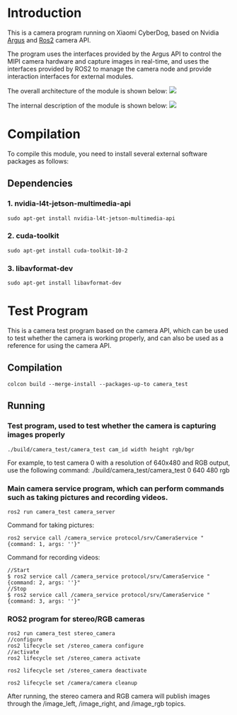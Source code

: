 # Introduction
This is a camera program running on Xiaomi CyberDog, based on Nvidia [Argus](https://docs.nvidia.com/jetson/l4t-multimedia/group__LibargusAPI.html) and [Ros2](https://www.ros.org/) camera API.

The program uses the interfaces provided by the Argus API to control the MIPI camera hardware and capture images in real-time, and uses the interfaces provided by ROS2 to manage the camera node and provide interaction interfaces for external modules.

The overall architecture of the module is shown below:
![](./image/cyberdog_camera/camera_arch.png)

The internal description of the module is shown below:
![](./image/cyberdog_camera/camera_arch_inter.png)

# Compilation
To compile this module, you need to install several external software packages as follows:

## Dependencies
### 1. nvidia-l4t-jetson-multimedia-api
```console
sudo apt-get install nvidia-l4t-jetson-multimedia-api
```
### 2. cuda-toolkit
```console
sudo apt-get install cuda-toolkit-10-2
```
### 3. libavformat-dev
```console                                                                                           
sudo apt-get install libavformat-dev
```
# Test Program
This is a camera test program based on the camera API, which can be used to test whether the camera is working properly, and can also be used as a reference for using the camera API.

## Compilation
```console
colcon build --merge-install --packages-up-to camera_test
```

## Running

### Test program, used to test whether the camera is capturing images properly
```console
./build/camera_test/camera_test cam_id width height rgb/bgr
```
For example, to test camera 0 with a resolution of 640x480 and RGB output, use the following command:
./build/camera_test/camera_test 0 640 480 rgb

### Main camera service program, which can perform commands such as taking pictures and recording videos.
```console
ros2 run camera_test camera_server
```
Command for taking pictures:
```console
ros2 service call /camera_service protocol/srv/CameraService "{command: 1, args: ''}"
```

Command for recording videos:
```console
//Start
$ ros2 service call /camera_service protocol/srv/CameraService "{command: 2, args: ''}"
//Stop
$ ros2 service call /camera_service protocol/srv/CameraService "{command: 3, args: ''}"
```

### ROS2 program for stereo/RGB cameras
```console
ros2 run camera_test stereo_camera
//configure
ros2 lifecycle set /stereo_camera configure
//activate
ros2 lifecycle set /stereo_camera activate

ros2 lifecycle set /stereo_camera deactivate

ros2 lifecycle set /camera/camera cleanup
```
After running, the stereo camera and RGB camera will publish images through the /image_left, /image_right, and /image_rgb topics.
